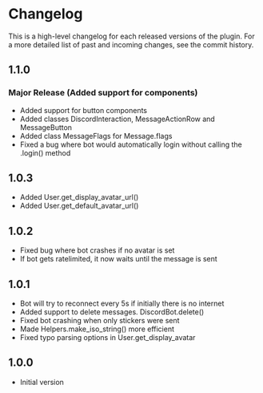 Changelog
============

This is a high-level changelog for each released versions of the plugin.
For a more detailed list of past and incoming changes, see the commit history.

1.1.0
------
### Major Release (Added support for components)
- Added support for button components
- Added classes DiscordInteraction, MessageActionRow and MessageButton
- Added class MessageFlags for Message.flags
- Fixed a bug where bot would automatically login without calling the .login() method

1.0.3
------
- Added User.get_display_avatar_url()
- Added User.get_default_avatar_url()

1.0.2
------
- Fixed bug where bot crashes if no avatar is set
- If bot gets ratelimited, it now waits until the message is sent

1.0.1
------
- Bot will try to reconnect every 5s if initially there is no internet
- Added support to delete messages. DiscordBot.delete()
- Fixed bot crashing when only stickers were sent
- Made Helpers.make_iso_string() more efficient
- Fixed typo parsing options in User.get_display_avatar

1.0.0
------

- Initial version